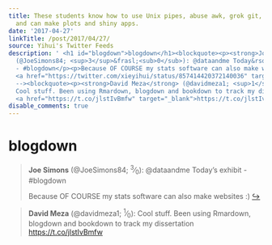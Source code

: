```yaml
---
title: These students know how to use Unix pipes, abuse awk, grok git, leverage knitr,
  and can make plots and shiny apps.
date: '2017-04-27'
linkTitle: /post/2017/04/27/
source: Yihui's Twitter Feeds
description: ' <h1 id="blogdown">blogdown</h1><blockquote><p><strong>Joe Simons</strong>
  (@JoeSimons84; <sup>3</sup>&frasl;<sub>0</sub>): @dataandme Today&rsquo;s exhibit
  - #blogdown</p><p>Because OF COURSE my stats software can also make websites :)
  <a href="https://twitter.com/xieyihui/status/857414420372140036" target="_blank">&#8618;</a></p></blockquote><!--
  --><blockquote><p><strong>David Meza</strong> (@davidmeza1; <sup>1</sup>&frasl;<sub>0</sub>):
  Cool stuff. Been using Rmardown, blogdown and bookdown to track my dissertation
  <a href="https://t.co/jlstIvBmfw" target="_blank">https://t.co/jlstIvBmfw</ ...'
disable_comments: true
---
```

 <h1 id="blogdown">blogdown</h1><blockquote><p><strong>Joe Simons</strong> (@JoeSimons84; <sup>3</sup>&frasl;<sub>0</sub>): @dataandme Today&rsquo;s exhibit - #blogdown</p><p>Because OF COURSE my stats software can also make websites :) <a href="https://twitter.com/xieyihui/status/857414420372140036" target="_blank">&#8618;</a></p></blockquote><!-- --><blockquote><p><strong>David Meza</strong> (@davidmeza1; <sup>1</sup>&frasl;<sub>0</sub>): Cool stuff. Been using Rmardown, blogdown and bookdown to track my dissertation <a href="https://t.co/jlstIvBmfw" target="_blank">https://t.co/jlstIvBmfw</ ...